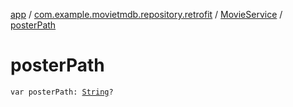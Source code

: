 [app](../../index.md) / [com.example.movietmdb.repository.retrofit](../index.md) / [MovieService](index.md) / [posterPath](./poster-path.md)

# posterPath

`var posterPath: `[`String`](https://kotlinlang.org/api/latest/jvm/stdlib/kotlin/-string/index.html)`?`